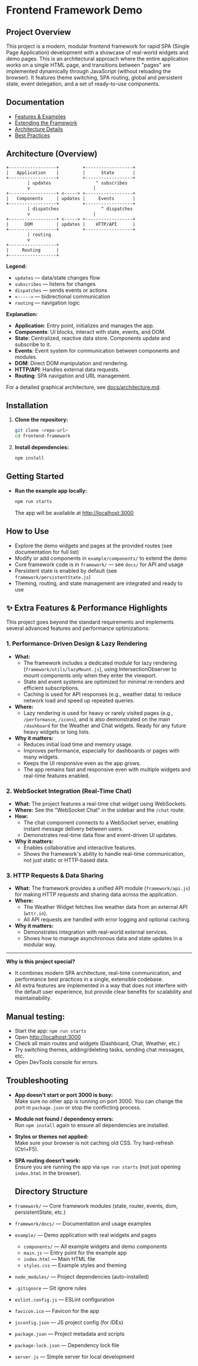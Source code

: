 # Frontend Framework Demo

## Project Overview
This project is a modern, modular frontend framework for rapid SPA (Single Page Application) development with a showcase of real-world widgets and demo pages. 
This is an architectural approach where the entire application works on a single HTML page, and transitions between "pages" are implemented dynamically through JavaScript (without reloading the browser).
It features theme switching, SPA routing, global and persistent state, event delegation, and a set of ready-to-use components.

## Documentation

- [Features & Examples](docs/features.md)
- [Extending the Framework](docs/extending.md)
- [Architecture Details](docs/architecture.md)
- [Best Practices](docs/best-practices.md)

## Architecture (Overview)

```
+------------------+         +------------------+
|   Application    |         |      State       |
+------------------+         +------------------+
        | updates                 ^ subscribes
        v                        |
+------------------+ <-----> +------------------+
|   Components     | updates |     Events       |
+------------------+         +------------------+
        | dispatches                ^ dispatches
        v                        |
+------------------+ <-----> +------------------+
|      DOM         | updates |    HTTP/API      |
+------------------+         +------------------+
        | routing
        v
+------------------+
|     Routing      |
+------------------+
```

**Legend:**
- `updates` — data/state changes flow
- `subscribes` — listens for changes
- `dispatches` — sends events or actions
- `<----->` — bidirectional communication
- `routing` — navigation logic

**Explanation:**
- **Application**: Entry point, initializes and manages the app.
- **Components**: UI blocks, interact with state, events, and DOM.
- **State**: Centralized, reactive data store. Components update and subscribe to it.
- **Events**: Event system for communication between components and modules.
- **DOM**: Direct DOM manipulation and rendering.
- **HTTP/API**: Handles external data requests.
- **Routing**: SPA navigation and URL management.

For a detailed graphical architecture, see [docs/architecture.md](docs/architecture.md).


## Installation
1. **Clone the repository:**
   ```bash
   git clone <repo-url>
   cd frontend-framework
   ```
2. **Install dependencies:**
   ```bash
   npm install
   ```

##  Getting Started
- **Run the example app locally:**
  ```bash
  npm run starts
  ```
  The app will be available at [http://localhost:3000](http://localhost:3000)

## How to Use
- Explore the demo widgets and pages at the provided routes (see documentation for full list)
- Modify or add components in `example/components/` to extend the demo
- Core framework code is in `framework/` — see `docs/` for API and usage
- Persistent state is enabled by default (see `framework/persistentState.js`)
- Theming, routing, and state management are integrated and ready to use

## ✨ Extra Features & Performance Highlights

This project goes beyond the standard requirements and implements several advanced features and performance optimizations:

### 1. Performance-Driven Design & Lazy Rendering
- **What:**  
  - The framework includes a dedicated module for lazy rendering (`framework/utils/lazyMount.js`), using IntersectionObserver to mount components only when they enter the viewport.
  - State and event systems are optimized for minimal re-renders and efficient subscriptions.
  - Caching is used for API responses (e.g., weather data) to reduce network load and speed up repeated queries.
- **Where:**  
  - Lazy rendering is used for heavy or rarely visited pages (e.g., `/performance`, `/icons`), and is also demonstrated on the main `/dashboard` for the Weather and Chat widgets. Ready for any future heavy widgets or long lists.
- **Why it matters:**  
  - Reduces initial load time and memory usage.
  - Improves performance, especially for dashboards or pages with many widgets.
  - Keeps the UI responsive even as the app grows.
  - The app remains fast and responsive even with multiple widgets and real-time features enabled.

### 2. WebSocket Integration (Real-Time Chat)
- **What:** The project features a real-time chat widget using WebSockets.
- **Where:** See the "WebSocket Chat" in the sidebar and the `/chat` route.
- **How:**  
  - The chat component connects to a WebSocket server, enabling instant message delivery between users.
  - Demonstrates real-time data flow and event-driven UI updates.
- **Why it matters:**  
  - Enables collaborative and interactive features.
  - Shows the framework's ability to handle real-time communication, not just static or HTTP-based data.

### 3. HTTP Requests & Data Sharing
- **What:** The framework provides a unified API module (`framework/api.js`) for making HTTP requests and sharing data across the application.
- **Where:**  
  - The Weather Widget fetches live weather data from an external API (`wttr.in`).
  - All API requests are handled with error logging and optional caching.
- **Why it matters:**  
  - Demonstrates integration with real-world external services.
  - Shows how to manage asynchronous data and state updates in a modular way.

---

**Why is this project special?**  
- It combines modern SPA architecture, real-time communication, and performance best practices in a single, extensible codebase.
- All extra features are implemented in a way that does not interfere with the default user experience, but provide clear benefits for scalability and maintainability.

## Manual testing:  

  - Start the app: `npm run starts`
  - Open [http://localhost:3000](http://localhost:3000)
  - Check all main routes and widgets (Dashboard, Chat, Weather, etc.)
  - Try switching themes, adding/deleting tasks, sending chat messages, etc.
  - Open DevTools console for errors.

## Troubleshooting

- **App doesn't start or port 3000 is busy:**  
  Make sure no other app is running on port 3000. You can change the port in `package.json` or stop the conflicting process.

- **Module not found / dependency errors:**  
  Run `npm install` again to ensure all dependencies are installed.

- **Styles or themes not applied:**  
  Make sure your browser is not caching old CSS. Try hard-refresh (Ctrl+F5).

- **SPA routing doesn't work:**  
  Ensure you are running the app via `npm run starts` (not just opening `index.html` in the browser).

  ## Directory Structure
- `framework/` — Core framework modules (state, router, events, dom, persistentState, etc.)
- `framework/docs/` — Documentation and usage examples
- `example/` — Demo application with real widgets and pages
  - `components/` — All example widgets and demo components
  - `main.js` — Entry point for the example app
  - `index.html` — Main HTML file
  - `styles.css` — Example styles and theming
- `node_modules/` — Project dependencies (auto-installed)
- `.gitignore` — Git ignore rules
- `eslint.config.js` — ESLint configuration
- `favicon.ico` — Favicon for the app
- `jsconfig.json` — JS project config (for IDEs)
- `package.json` — Project metadata and scripts
- `package-lock.json` — Dependency lock file
- `server.js` — Simple server for local development
